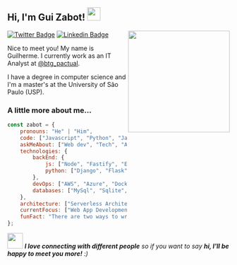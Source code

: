 <h2> Hi, I'm Gui Zabot! <img src="https://media.giphy.com/media/WUlplcMpOCEmTGBtBW/giphy.gif" width="30"> </h2>
<img align='right' src="https://media.giphy.com/media/M9gbBd9nbDrOTu1Mqx/giphy.gif" width="230">

[![Twitter Badge](https://img.shields.io/badge/-@ZabotGuilherme-1ca0f1?style=flat-square&labelColor=1ca0f1&logo=twitter&logoColor=white&link=https://twitter.com/ZabotGuilherme)](https://twitter.com/ZabotGuilherme) [![Linkedin Badge](https://img.shields.io/badge/-@guilhermezabot-blue?style=flat-square&logo=Linkedin&logoColor=white&link=https://www.linkedin.com/in/guilhermezabot/)](https://www.linkedin.com/in/guilhermezabot/)

Nice to meet you! My name is Guilherme. I currently work as an IT Analyst at [@btg_pactual](https://www.btgpactual.com/).

I have a degree in computer science and I'm a master's at the University of São Paulo (USP).

### A little more about me...  

```javascript
const zabot = {
    pronouns: "He" | "Him",
    code: ["Javascript", "Python", "Java", "C#"],
    askMeAbout: ["Web dev", "Tech", "App dev", "Data science", "Data analysis"],
    technologies: {
        backEnd: {
            js: ["Node", "Fastify", "Express"],
            python: ["Django", "Flask"]
        },
        devOps: ["AWS", "Azure", "Docker🐳", "Kubernetes"],
        databases: ["MySql", "Sqlite", "Dynamodb", "PostgreSql"]
    },
    architecture: ["Serverless Architecture", "Microservices"],
    currentFocus: ["Web App Development", "Teamwork"],
    funFact: "There are two ways to write error-free programs; only the third one works"
};
```

<img src="https://media.giphy.com/media/LnQjpWaON8nhr21vNW/giphy.gif" width="35"> <em><b>I love connecting with different people</b> so if you want to say <b>hi, I'll be happy to meet you more!</b> :)</em>
